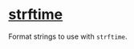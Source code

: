 [strftime](timpetricola.com/strftime/)
=========================================

Format strings to use with `strftime`.
